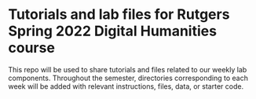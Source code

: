# Tutorials and lab files for Rutgers Spring 2022 Digital Humanities course

This repo will be used to share tutorials and files related to our weekly lab components. Throughout the semester, directories corresponding to each week will be added with relevant instructions, files, data, or starter code.